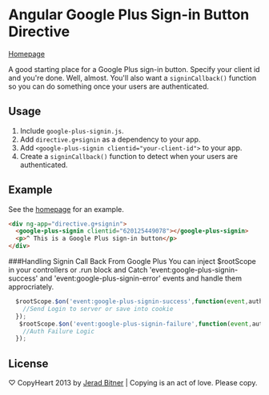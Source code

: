 # Angular Google Plus Sign-in Button Directive


[Homepage](https://github.com/sirkitree/angular-directive.g-signin)


A good starting place for a Google Plus sign-in button. Specify your client id and you're done. Well, almost. You'll also want a `signinCallback()` function so you can do something once your users are authenticated.

## Usage
1. Include `google-plus-signin.js`.
2. Add `directive.g+signin` as a dependency to your app.
3. Add `<google-plus-signin clientid="your-client-id">` to your app.
4. Create a `signinCallback()` function to detect when your users are authenticated.

<!-- uncomment once available
## Bower
Installable via `bower`:

```bash
bower install angular-directive.g+signin
```
-->

## Example
 
See the [homepage](https://github.com/sirkitree/angular-directive.g-signin) for an example. 

```html
<div ng-app="directive.g+signin">
  <google-plus-signin clientid="620125449078"></google-plus-signin>
  <p>^ This is a Google Plus sign-in button</p>
</div>
```

###Handling Signin Call Back From Google Plus
You can inject $rootScope in your controllers or .run block and
Catch 'event:google-plus-signin-success' and
'event:google-plus-signin-error' events and handle them approcriately.

```javascript
  $rootScope.$on('event:google-plus-signin-success',function(event,authResult){
    //Send Login to server or save into cookie 
  });
   $rootScope.$on('event:google-plus-signin-failure',function(event,authResult){
    //Auth Failure Logic
  });
```


## License
♡ CopyHeart 2013 by [Jerad Bitner](http://jeradbitner.com) | Copying is an act of love. Please copy.
